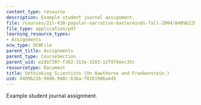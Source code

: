 ```yaml
---
content_type: resource
description: Example student journal assignment.
file: /courses/21l-430-popular-narrative-masterminds-fall-2004/8409b22b98d6948cb3baf0101946a445_MIT21L_430F04_unthink.pdf
file_type: application/pdf
learning_resource_types:
- Assignments
ocw_type: OCWFile
parent_title: Assignments
parent_type: CourseSection
parent_uid: e2db7307-f362-313a-3203-12f97deec35c
resourcetype: Document
title: Unthinking Scientists (On Hawthorne and Frankenstein.)
uid: 8409b22b-98d6-948c-b3ba-f0101946a445
---
```

Example student journal assignment.


